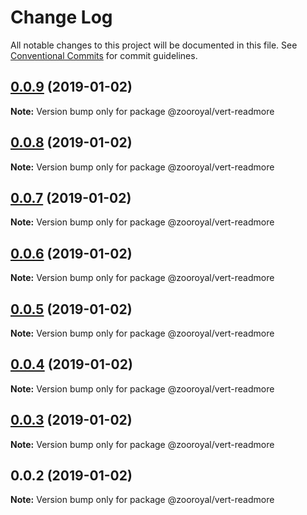 # Change Log

All notable changes to this project will be documented in this file.
See [Conventional Commits](https://conventionalcommits.org) for commit guidelines.

## [0.0.9](https://github.com/mrmoree/VerticalComponents2/compare/@zooroyal/vert-readmore@0.0.8...@zooroyal/vert-readmore@0.0.9) (2019-01-02)

**Note:** Version bump only for package @zooroyal/vert-readmore





## [0.0.8](https://github.com/mrmoree/VerticalComponents2/compare/@zooroyal/vert-readmore@0.0.7...@zooroyal/vert-readmore@0.0.8) (2019-01-02)

**Note:** Version bump only for package @zooroyal/vert-readmore





## [0.0.7](https://github.com/mrmoree/VerticalComponents2/compare/@zooroyal/vert-readmore@0.0.6...@zooroyal/vert-readmore@0.0.7) (2019-01-02)

**Note:** Version bump only for package @zooroyal/vert-readmore





## [0.0.6](https://github.com/mrmoree/VerticalComponents2/compare/@zooroyal/vert-readmore@0.0.5...@zooroyal/vert-readmore@0.0.6) (2019-01-02)

**Note:** Version bump only for package @zooroyal/vert-readmore





## [0.0.5](https://github.com/mrmoree/VerticalComponents2/compare/@zooroyal/vert-readmore@0.0.4...@zooroyal/vert-readmore@0.0.5) (2019-01-02)

**Note:** Version bump only for package @zooroyal/vert-readmore





## [0.0.4](https://github.com/mrmoree/VerticalComponents2/compare/@zooroyal/vert-readmore@0.0.3...@zooroyal/vert-readmore@0.0.4) (2019-01-02)

**Note:** Version bump only for package @zooroyal/vert-readmore





## [0.0.3](https://github.com/mrmoree/VerticalComponents2/compare/@zooroyal/vert-readmore@0.0.2...@zooroyal/vert-readmore@0.0.3) (2019-01-02)

**Note:** Version bump only for package @zooroyal/vert-readmore





## 0.0.2 (2019-01-02)

**Note:** Version bump only for package @zooroyal/vert-readmore
